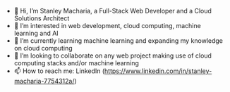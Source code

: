 - 👋 Hi, I’m Stanley Macharia, a Full-Stack Web Developer and a Cloud Solutions Architect
- 👀 I’m interested in web development, cloud computing, machine learning and AI
- 🌱 I’m currently learning machine learning and expanding my knowledge on cloud computing
- 💞️ I’m looking to collaborate on any web project making use of cloud computing stacks and/or machine learning
- 📫 How to reach me: LinkedIn (https://www.linkedin.com/in/stanley-macharia-7754312a/)

<!---
swahomeh/swahomeh is a ✨ special ✨ repository because its `README.md` (this file) appears on your GitHub profile.
You can click the Preview link to take a look at your changes.
--->
